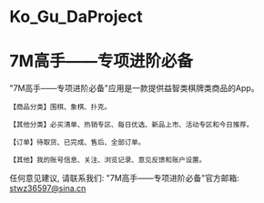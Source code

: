 # Ko_Gu_DaProject
# 7M高手——专项进阶必备

  "7M高手——专项进阶必备"应用是一款提供益智类棋牌类商品的App。
    
    【商品分类】围棋、象棋、扑克。
    
    【其他分类】必买清单、热销专区、每日优选、新品上市、活动专区和今日推荐。
    
    【订单】待取货、已完成、售后、全部订单。
    
    【其他】我的账号信息、关注、浏览记录、意见反馈和账户设置。

   任何意见建议, 请联系我们: 
   "7M高手——专项进阶必备"官方邮箱: stwz36597@sina.cn
